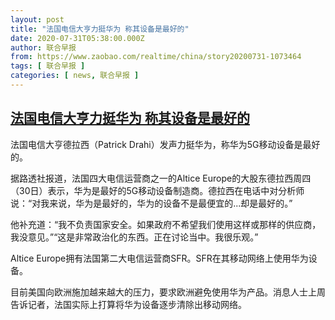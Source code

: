 ```yaml
---
layout: post
title: "法国电信大亨力挺华为 称其设备是最好的"
date: 2020-07-31T05:38:00.000Z
author: 联合早报
from: https://www.zaobao.com/realtime/china/story20200731-1073464
tags: [ 联合早报 ]
categories: [ news, 联合早报 ]
---
```

<!--1596173880000-->
[法国电信大亨力挺华为 称其设备是最好的](https://www.zaobao.com/realtime/china/story20200731-1073464)
------

<div>
<p>法国电信大亨德拉西（Patrick Drahi）发声力挺华为，称华为5G移动设备是最好的。</p><p>据路透社报道，法国四大电信运营商之一的Altice Europe的大股东德拉西周四（30日）表示，华为是最好的5G移动设备制造商。德拉西在电话中对分析师说：“对我来说，华为是最好的，华为的设备不是最便宜的...却是最好的。”</p><p>他补充道：“我不负责国家安全。如果政府不希望我们使用这样或那样的供应商，我没意见。”“这是非常政治化的东西。正在讨论当中。我很乐观。”</p><section id="imu"><div id="dfp-ad-imu1-wrapper" class="dfp-tag-wrapper"><div id="dfp-ad-imu1" class="dfp-tag-wrapper"></div></div></section><p>Altice Europe拥有法国第二大电信运营商SFR。SFR在其移动网络上使用华为设备。</p><p>目前美国向欧洲施加越来越大的压力，要求欧洲避免使用华为产品。消息人士上周告诉记者，法国实际上打算将华为设备逐步清除出移动网络。</p><div id="innity-in-post"></div><div id="dfp-ad-midarticlespecial-wrapper" class="dfp-tag-wrapper"><div id="dfp-ad-midarticlespecial" class="dfp-tag-wrapper"></div></div>
</div>
